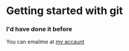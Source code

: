 # Getting started with git

### I'd have done it before

You can emailme at [my accaunt](sfrittaoni@gmail.com)